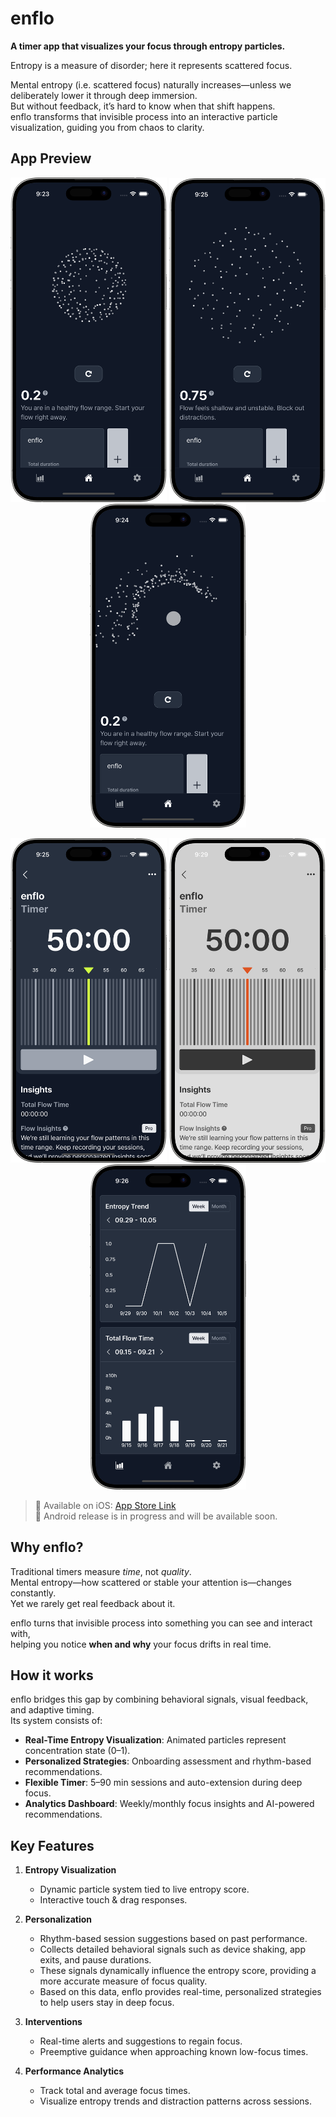 # enflo

**A timer app that visualizes your focus through entropy particles.**

Entropy is a measure of disorder; here it represents scattered focus.

Mental entropy (i.e. scattered focus) naturally increases—unless we deliberately lower it through deep immersion.  
But without feedback, it’s hard to know when that shift happens.  
enflo transforms that invisible process into an interactive particle visualization, guiding you from chaos to clarity.

## App Preview

<p align="center">
  <img src="assets/readme/1.png" width="250">
  <img src="assets/readme/2.png" width="250">
  <img src="assets/readme/3.png" width="250">
</p>
<p align="center">
  <img src="assets/readme/4.png" width="250">
  <img src="assets/readme/5.png" width="250">
  <img src="assets/readme/6.png" width="250">
</p>

> 🍎 Available on iOS: [App Store Link](https://apps.apple.com/app/enflo-visual-flow-timer/id6753640753)  
> 🤖 Android release is in progress and will be available soon.

## Why enflo?

Traditional timers measure _time_, not _quality_.  
Mental entropy—how scattered or stable your attention is—changes constantly.  
Yet we rarely get real feedback about it.

enflo turns that invisible process into something you can see and interact with,  
helping you notice **when and why** your focus drifts in real time.

## How it works

enflo bridges this gap by combining behavioral signals, visual feedback, and adaptive timing.  
Its system consists of:

- **Real-Time Entropy Visualization**: Animated particles represent concentration state (0–1).
- **Personalized Strategies**: Onboarding assessment and rhythm-based recommendations.
- **Flexible Timer**: 5–90 min sessions and auto-extension during deep focus.
- **Analytics Dashboard**: Weekly/monthly focus insights and AI-powered recommendations.

## Key Features

1. **Entropy Visualization**
   - Dynamic particle system tied to live entropy score.
   - Interactive touch & drag responses.

2. **Personalization**
   - Rhythm-based session suggestions based on past performance.
   - Collects detailed behavioral signals such as device shaking, app exits, and pause durations.
   - These signals dynamically influence the entropy score, providing a more accurate measure of focus quality.
   - Based on this data, enflo provides real-time, personalized strategies to help users stay in deep focus.

3. **Interventions**
   - Real-time alerts and suggestions to regain focus.
   - Preemptive guidance when approaching known low-focus times.

4. **Performance Analytics**
   - Track total and average focus times.
   - Visualize entropy trends and distraction patterns across sessions.
